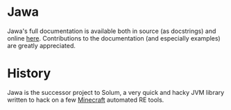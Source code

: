 # Jawa

Jawa's full documentation is available both in source (as docstrings) and
online [here](http://jawa.tkte.ch). Contributions to the
documentation (and especially examples) are greatly appreciated.

# History

Jawa is the successor project to Solum, a very quick and hacky JVM library
written to hack on a few [Minecraft](http://minecraft.net) automated RE tools.